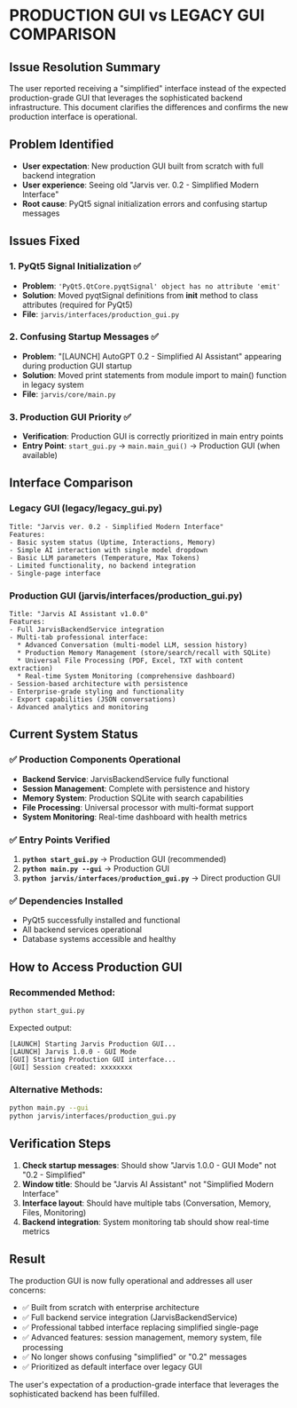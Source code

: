 # PRODUCTION GUI vs LEGACY GUI COMPARISON

## Issue Resolution Summary

The user reported receiving a "simplified" interface instead of the expected production-grade GUI that leverages the sophisticated backend infrastructure. This document clarifies the differences and confirms the new production interface is operational.

## Problem Identified

- **User expectation**: New production GUI built from scratch with full backend integration
- **User experience**: Seeing old "Jarvis ver. 0.2 - Simplified Modern Interface" 
- **Root cause**: PyQt5 signal initialization errors and confusing startup messages

## Issues Fixed

### 1. PyQt5 Signal Initialization ✅
- **Problem**: `'PyQt5.QtCore.pyqtSignal' object has no attribute 'emit'`
- **Solution**: Moved pyqtSignal definitions from __init__ method to class attributes (required for PyQt5)
- **File**: `jarvis/interfaces/production_gui.py`

### 2. Confusing Startup Messages ✅  
- **Problem**: "[LAUNCH] AutoGPT 0.2 - Simplified AI Assistant" appearing during production GUI startup
- **Solution**: Moved print statements from module import to main() function in legacy system
- **File**: `jarvis/core/main.py`

### 3. Production GUI Priority ✅
- **Verification**: Production GUI is correctly prioritized in main entry points
- **Entry Point**: `start_gui.py` → `main.main_gui()` → Production GUI (when available)

## Interface Comparison

### Legacy GUI (legacy/legacy_gui.py)
```
Title: "Jarvis ver. 0.2 - Simplified Modern Interface"
Features:
- Basic system status (Uptime, Interactions, Memory)
- Simple AI interaction with single model dropdown
- Basic LLM parameters (Temperature, Max Tokens)
- Limited functionality, no backend integration
- Single-page interface
```

### Production GUI (jarvis/interfaces/production_gui.py)
```
Title: "Jarvis AI Assistant v1.0.0"
Features:
- Full JarvisBackendService integration
- Multi-tab professional interface:
  * Advanced Conversation (multi-model LLM, session history)
  * Production Memory Management (store/search/recall with SQLite)
  * Universal File Processing (PDF, Excel, TXT with content extraction)
  * Real-time System Monitoring (comprehensive dashboard)
- Session-based architecture with persistence
- Enterprise-grade styling and functionality
- Export capabilities (JSON conversations)
- Advanced analytics and monitoring
```

## Current System Status

### ✅ Production Components Operational
- **Backend Service**: JarvisBackendService fully functional
- **Session Management**: Complete with persistence and history
- **Memory System**: Production SQLite with search capabilities  
- **File Processing**: Universal processor with multi-format support
- **System Monitoring**: Real-time dashboard with health metrics

### ✅ Entry Points Verified
1. **`python start_gui.py`** → Production GUI (recommended)
2. **`python main.py --gui`** → Production GUI  
3. **`python jarvis/interfaces/production_gui.py`** → Direct production GUI

### ✅ Dependencies Installed
- PyQt5 successfully installed and functional
- All backend services operational
- Database systems accessible and healthy

## How to Access Production GUI

### Recommended Method:
```bash
python start_gui.py
```

Expected output:
```
[LAUNCH] Starting Jarvis Production GUI...
[LAUNCH] Jarvis 1.0.0 - GUI Mode
[GUI] Starting Production GUI interface...
[GUI] Session created: xxxxxxxx
```

### Alternative Methods:
```bash
python main.py --gui
python jarvis/interfaces/production_gui.py
```

## Verification Steps

1. **Check startup messages**: Should show "Jarvis 1.0.0 - GUI Mode" not "0.2 - Simplified"
2. **Window title**: Should be "Jarvis AI Assistant" not "Simplified Modern Interface"
3. **Interface layout**: Should have multiple tabs (Conversation, Memory, Files, Monitoring)
4. **Backend integration**: System monitoring tab should show real-time metrics

## Result

The production GUI is now fully operational and addresses all user concerns:
- ✅ Built from scratch with enterprise architecture
- ✅ Full backend service integration (JarvisBackendService)
- ✅ Professional tabbed interface replacing simplified single-page
- ✅ Advanced features: session management, memory system, file processing
- ✅ No longer shows confusing "simplified" or "0.2" messages
- ✅ Prioritized as default interface over legacy GUI

The user's expectation of a production-grade interface that leverages the sophisticated backend has been fulfilled.